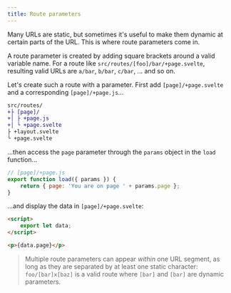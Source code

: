 ```yaml
---
title: Route parameters
---
```


Many URLs are static, but sometimes it's useful to make them dynamic at certain parts of the URL. This is where route parameters come in.

A route parameter is created by adding square brackets around a valid variable name. For a route like `src/routes/[foo]/bar/+page.svelte`, resulting valid URLs are `a/bar`, `b/bar`, `c/bar`, ... and so on.

Let's create such a route with a parameter. First add `[page]/+page.svelte` and a corresponding `[page]/+page.js`...

```diff
src/routes/
+├ [page]/
+│ ├ +page.js
+│ └ +page.svelte
├ +layout.svelte
└ +page.svelte
```

...then access the `page` parameter through the `params` object in the `load` function...

```js
// [page]/+page.js
export function load({ params }) {
	return { page: 'You are on page ' + params.page };
}
```

...and display the data in `[page]/+page.svelte`:

```html
<script>
	export let data;
</script>

<p>{data.page}</p>
```

> Multiple route parameters can appear _within_ one URL segment, as long as they are separated by at least one static character: `foo/[bar]x[baz]` is a valid route where `[bar]` and `[bar]` are dynamic parameters.
